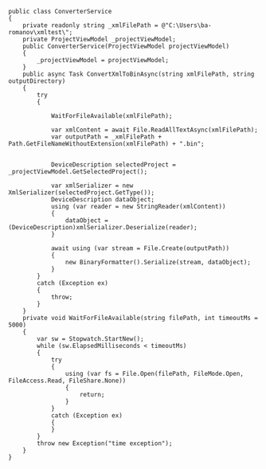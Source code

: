     public class ConverterService
    {
        private readonly string _xmlFilePath = @"C:\Users\ba-romanov\xmltest\";
        private ProjectViewModel _projectViewModel;
        public ConverterService(ProjectViewModel projectViewModel)
        {
            _projectViewModel = projectViewModel;
        }
        public async Task ConvertXmlToBinAsync(string xmlFilePath, string outputDirectory)
        {
            try
            {
                
                WaitForFileAvailable(xmlFilePath);

                var xmlContent = await File.ReadAllTextAsync(xmlFilePath);
                var outputPath = _xmlFilePath + Path.GetFileNameWithoutExtension(xmlFilePath) + ".bin";


                DeviceDescription selectedProject = _projectViewModel.GetSelectedProject();

                var xmlSerializer = new XmlSerializer(selectedProject.GetType());
                DeviceDescription dataObject;
                using (var reader = new StringReader(xmlContent))
                {
                    dataObject = (DeviceDescription)xmlSerializer.Deserialize(reader);
                }

                await using (var stream = File.Create(outputPath))
                {
                    new BinaryFormatter().Serialize(stream, dataObject);
                }
            }
            catch (Exception ex)
            {
                throw;
            }
        }
        private void WaitForFileAvailable(string filePath, int timeoutMs = 5000)
        {
            var sw = Stopwatch.StartNew();
            while (sw.ElapsedMilliseconds < timeoutMs)
            {
                try
                {
                    using (var fs = File.Open(filePath, FileMode.Open, FileAccess.Read, FileShare.None))
                    {
                        return;
                    }
                }
                catch (Exception ex)
                {
                }
            }
            throw new Exception("time exception");
        }
    }

<DeviceDescription xmlns:xsd="http://www.w3.org/2001/XMLSchema" xmlns:xsi="http://www.w3.org/2001/XMLSchema-instance" xmlns="http://www.ekra.ru/schemas/PlatformDescription-1.0.xsd">
<Types/>
<Resources/>
<ParameterSet/>
</DeviceDescription>
